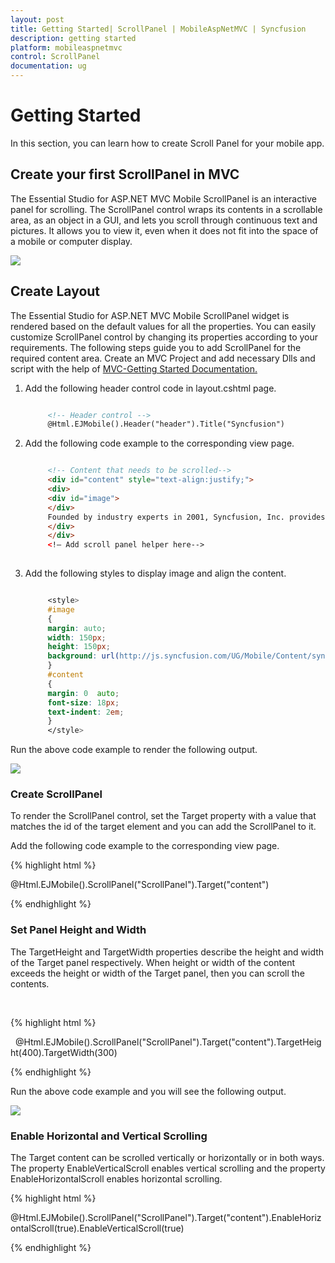 ```yaml
---
layout: post
title: Getting Started| ScrollPanel | MobileAspNetMVC | Syncfusion
description: getting started
platform: mobileaspnetmvc
control: ScrollPanel
documentation: ug
---
```


# Getting Started

In this section, you can learn how to create Scroll Panel for your mobile app.

## Create your first ScrollPanel in MVC

The Essential Studio for ASP.NET MVC Mobile ScrollPanel is an interactive panel for scrolling. The ScrollPanel control wraps its contents in a scrollable area, as an object in a GUI, and lets you scroll through continuous text and pictures. It allows you to view it, even when it does not fit into the space of a mobile or computer display.


![](Getting-Started_images/Getting-Started_img1.png)



## Create Layout

The Essential Studio for ASP.NET MVC Mobile ScrollPanel widget is rendered based on the default values for all the properties. You can easily customize ScrollPanel control by changing its properties according to your requirements. The following steps guide you to add ScrollPanel for the required content area. Create an MVC Project and add necessary Dlls and script with the help of [MVC-Getting Started Documentation.](http://help.syncfusion.com/aspnetmvc/captcha/getting-started#create-your-first-captcha-in-aspnet-mvc )


1. Add the following header control code in layout.cshtml page.
   
   ~~~ html
   
		<!-- Header control -->
		@Html.EJMobile().Header("header").Title("Syncfusion")
   
   ~~~
   


2. Add the following code example to the corresponding view page.
   
   ~~~ html
   
		<!-- Content that needs to be scrolled-->
		<div id="content" style="text-align:justify;">
		<div>
		<div id="image">
		</div>
		Founded by industry experts in 2001, Syncfusion, Inc. provides the broadest range of enterprise-class software components and tools for the Microsoft .NET platform. With Syncfusion, developers can move beyond simply coding applications to delivering real business innovation—the elegant user interfaces, business intelligence dashboards, and sophisticated reporting that today's business users need, in the formats they demand. Our award-winning .NET components and controls are designed to meet your evolving development needs, whether you're working in Windows Forms, WPF, ASP.NET, ASP.NET MVC, or Silverlight. At Syncfusion, we uncompromisingly strive for excellence in order to offer the very best value to our customers—from small ISVs to Fortune 100 companies. Our most successful product is Essential Studio. For more details about Essential Studio please click the below.
		</div>
		</div>
		<!— Add scroll panel helper here-->
  
   ~~~
   

3. Add the following styles to display image and align the content.
   
   ~~~ css
   
		<style>
		#image
		{
		margin: auto;
		width: 150px;
		height: 150px;
		background: url(http://js.syncfusion.com/UG/Mobile/Content/syncfusion.png) center / 150px 150px;
		}
		#content
		{
		margin: 0  auto;
		font-size: 18px;
		text-indent: 2em;
		}
		</style>
   ~~~
   
Run the above code example to render the following output.

![](Getting-Started_images/Getting-Started_img2.png)



### Create ScrollPanel

To render the ScrollPanel control, set the Target property with a value that matches the id of the target element and you can add the ScrollPanel to it. 

Add the following code example to the corresponding view page.

<!-- Scroll Panel control -->

{% highlight html %}

@Html.EJMobile().ScrollPanel("ScrollPanel").Target("content")

{% endhighlight %}

### Set Panel Height and Width



The TargetHeight and TargetWidth properties describe the height and width of the Target panel respectively. When height or width of the content exceeds the height or width of the Target panel, then you can scroll the contents. 

 <!-- Scroll Panel control -->

{% highlight html %}

  @Html.EJMobile().ScrollPanel("ScrollPanel").Target("content").TargetHeight(400).TargetWidth(300)


{% endhighlight %}

Run the above code example and you will see the following output.

![](Getting-Started_images/Getting-Started_img3.png)



### Enable Horizontal and Vertical Scrolling

The Target content can be scrolled vertically or horizontally or in both ways. The property EnableVerticalScroll enables vertical scrolling and the property EnableHorizontalScroll enables horizontal scrolling.

<!-- Scroll Panel control -->

{% highlight html %}

@Html.EJMobile().ScrollPanel("ScrollPanel").Target("content").EnableHorizontalScroll(true).EnableVerticalScroll(true)



{% endhighlight %}
